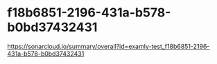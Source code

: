 # f18b6851-2196-431a-b578-b0bd37432431
https://sonarcloud.io/summary/overall?id=examly-test_f18b6851-2196-431a-b578-b0bd37432431
